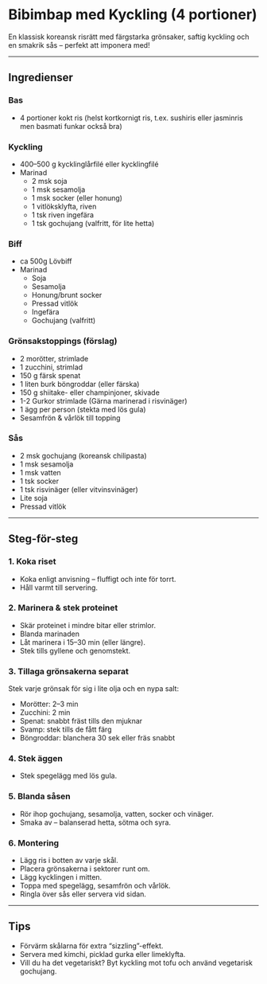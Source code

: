 # Bibimbap med Kyckling (4 portioner)

En klassisk koreansk risrätt med färgstarka grönsaker, saftig kyckling och en smakrik sås – perfekt att imponera med!

---

## Ingredienser

### Bas
- 4 portioner kokt ris (helst kortkornigt ris, t.ex. sushiris eller jasminris men basmati funkar också bra)

### Kyckling
- 400–500 g kycklinglårfilé eller kycklingfilé
- Marinad
	- 2 msk soja
	- 1 msk sesamolja
	- 1 msk socker (eller honung)
	- 1 vitlöksklyfta, riven
	- 1 tsk riven ingefära
	- 1 tsk gochujang (valfritt, för lite hetta)

### Biff
- ca 500g Lövbiff
- Marinad
	- Soja
	- Sesamolja
	- Honung/brunt socker
	- Pressad vitlök
	- Ingefära
	- Gochujang (valfritt)

### Grönsakstoppings (förslag)
- 2 morötter, strimlade
- 1 zucchini, strimlad
- 150 g färsk spenat
- 1 liten burk böngroddar (eller färska)
- 150 g shiitake- eller champinjoner, skivade
- 1-2 Gurkor strimlade (Gärna marinerad i risvinäger)
- 1 ägg per person (stekta med lös gula)
- Sesamfrön & vårlök till topping

### Sås
- 2 msk gochujang (koreansk chilipasta)
- 1 msk sesamolja
- 1 msk vatten
- 1 tsk socker
- 1 tsk risvinäger (eller vitvinsvinäger)
- Lite soja
- Pressad vitlök

---

## Steg-för-steg

### 1. Koka riset
- Koka enligt anvisning – fluffigt och inte för torrt.
- Håll varmt till servering.

### 2. Marinera & stek proteinet
- Skär proteinet i mindre bitar eller strimlor.
- Blanda marinaden
- Låt marinera i 15–30 min (eller längre).
- Stek tills gyllene och genomstekt.

### 3. Tillaga grönsakerna separat
Stek varje grönsak för sig i lite olja och en nypa salt:
- Morötter: 2–3 min
- Zucchini: 2 min
- Spenat: snabbt fräst tills den mjuknar
- Svamp: stek tills de fått färg
- Böngroddar: blanchera 30 sek eller fräs snabbt

### 4. Stek äggen
- Stek spegelägg med lös gula.

### 5. Blanda såsen
- Rör ihop gochujang, sesamolja, vatten, socker och vinäger.
- Smaka av – balanserad hetta, sötma och syra.

### 6. Montering
- Lägg ris i botten av varje skål.
- Placera grönsakerna i sektorer runt om.
- Lägg kycklingen i mitten.
- Toppa med spegelägg, sesamfrön och vårlök.
- Ringla över sås eller servera vid sidan.

---

## Tips
- Förvärm skålarna för extra “sizzling”-effekt.
- Servera med kimchi, picklad gurka eller limeklyfta.
- Vill du ha det vegetariskt? Byt kyckling mot tofu och använd vegetarisk gochujang.

